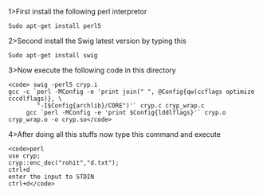 1>First install the following perl interpretor

<code>Sudo apt-get install perl5</code>

2>Second install the Swig latest version by typing this

<code>Sudo apt-get install swig</code>

3>Now execute the following code in this directory

	<code> swig -perl5 cryp.i
	gcc -c `perl -MConfig -e 'print join(" ", @Config{qw(ccflags optimize cccdlflags)}, \
            "-I$Config{archlib}/CORE")'` cryp.c cryp_wrap.c
         gcc `perl -MConfig -e 'print $Config{lddlflags}'` cryp.o cryp_wrap.o -o cryp.so</code>

4>After doing all this stuffs now type this command and execute

	<code>perl
	use cryp;
	cryp::enc_dec("rohit","d.txt");
	ctrl+d
	enter the input to STDIN
	ctrl+d</code>
		

